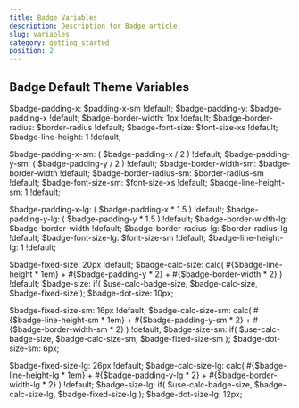 ```yaml
---
title: Badge Variables
description: Description for Badge article.
slug: variables
category: getting_started
position: 2
---
```


## Badge Default Theme Variables

<demo language="scss">
$badge-padding-x: $padding-x-sm !default;
$badge-padding-y: $badge-padding-x !default;
$badge-border-width: 1px !default;
$badge-border-radius: $border-radius !default;
$badge-font-size: $font-size-xs !default;
$badge-line-height: 1 !default;

$badge-padding-x-sm: ( $badge-padding-x / 2 ) !default;
$badge-padding-y-sm: ( $badge-padding-y / 2 ) !default;
$badge-border-width-sm: $badge-border-width !default;
$badge-border-radius-sm: $border-radius-sm !default;
$badge-font-size-sm: $font-size-xs !default;
$badge-line-height-sm: 1 !default;

$badge-padding-x-lg: ( $badge-padding-x * 1.5 ) !default;
$badge-padding-y-lg: ( $badge-padding-y * 1.5 ) !default;
$badge-border-width-lg: $badge-border-width !default;
$badge-border-radius-lg: $border-radius-lg !default;
$badge-font-size-lg: $font-size-sm !default;
$badge-line-height-lg: 1 !default;

$badge-fixed-size: 20px !default;
$badge-calc-size: calc( #{$badge-line-height * 1em} + #{$badge-padding-y * 2} + #{$badge-border-width * 2} ) !default;
$badge-size: if( $use-calc-badge-size, $badge-calc-size, $badge-fixed-size );
$badge-dot-size: 10px;

$badge-fixed-size-sm: 16px !default;
$badge-calc-size-sm: calc( #{$badge-line-height-sm * 1em} + #{$badge-padding-y-sm * 2} + #{$badge-border-width-sm * 2} ) !default;
$badge-size-sm: if( $use-calc-badge-size, $badge-calc-size-sm, $badge-fixed-size-sm );
$badge-dot-size-sm: 6px;

$badge-fixed-size-lg: 26px !default;
$badge-calc-size-lg: calc( #{$badge-line-height-lg * 1em} + #{$badge-padding-y-lg * 2} + #{$badge-border-width-lg * 2} ) !default;
$badge-size-lg: if( $use-calc-badge-size, $badge-calc-size-lg, $badge-fixed-size-lg );
$badge-dot-size-lg: 12px;
</demo>
